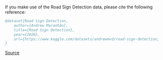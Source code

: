 If you make use of the Road Sign Detection data, please cite the following reference:

``` bibtex 
@dataset{Road Sign Detection,
	author={Andrew Maranhão},
	title={Road Sign Detection},
	year={2020},
	url={https://www.kaggle.com/datasets/andrewmvd/road-sign-detection}
}
```

[Source](https://www.kaggle.com/datasets/andrewmvd/road-sign-detection)